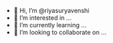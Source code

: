 - 👋 Hi, I’m @riyasuryavenshi
- 👀 I’m interested in ...
- 🌱 I’m currently learning ...
- 💞️ I’m looking to collaborate on ...


<!---
riyasuryavenshi/riyasuryavenshi is a ✨ special ✨ repository because its `README.md` (this file) appears on your GitHub profile.
You can click the Preview link to take a look at your changes.
--->
